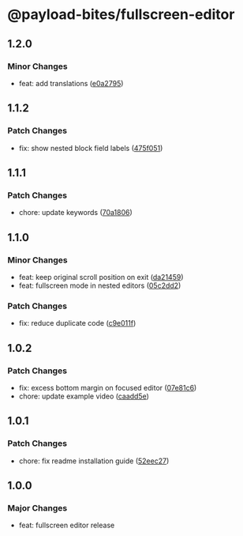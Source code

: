 # @payload-bites/fullscreen-editor

## 1.2.0

### Minor Changes

- feat: add translations ([e0a2795](https://github.com/rilrom/payload-bites/commit/e0a2795))

## 1.1.2

### Patch Changes

- fix: show nested block field labels ([475f051](https://github.com/rilrom/payload-bites/commit/475f051))

## 1.1.1

### Patch Changes

- chore: update keywords ([70a1806](https://github.com/rilrom/payload-bites/commit/70a1806))

## 1.1.0

### Minor Changes

- feat: keep original scroll position on exit ([da21459](https://github.com/rilrom/payload-bites/commit/da21459))
- feat: fullscreen mode in nested editors ([05c2dd2](https://github.com/rilrom/payload-bites/commit/05c2dd2))

### Patch Changes

- fix: reduce duplicate code ([c9e011f](https://github.com/rilrom/payload-bites/commit/c9e011f))

## 1.0.2

### Patch Changes

- fix: excess bottom margin on focused editor ([07e81c6](https://github.com/rilrom/payload-bites/commit/07e81c6))
- chore: update example video ([caadd5e](https://github.com/rilrom/payload-bites/commit/caadd5e))

## 1.0.1

### Patch Changes

- chore: fix readme installation guide ([52eec27](https://github.com/rilrom/payload-bites/commit/52eec27))

## 1.0.0

### Major Changes

- feat: fullscreen editor release
